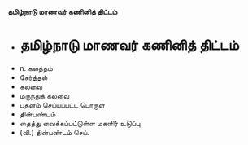 **தமிழ்நாடு மாணவர் கணினித் திட்டம்**
- # தமிழ்நாடு மாணவர் கணினித் திட்டம்
- n. கலத்தம்
- சேர்த்தல்
- கலவை
- மருந்துக் கலவை
- பதனம் செய்யப்பட்ட பொருள்
- தின்பண்டம்
- தைத்து வைக்கப்பட்டுள்ள மகளிர் உடுப்பு
- (வி.) தின்பண்டம் செய்.

